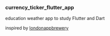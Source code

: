 ### currency_ticker_flutter_app

education weather app to study Flutter and Dart

inspired by [londonappbrewery](https://www.appbrewery.co/)
